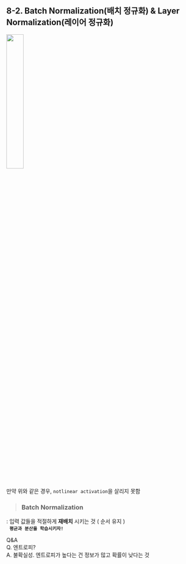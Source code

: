 ## 8-2. Batch Normalization(배치 정규화) & Layer Normalization(레이어 정규화)    
<img src="https://github.com/user-attachments/assets/7585922b-6619-4ffe-9135-96cefba93e03" style="width:30%; height:auto;">  

만약 위와 같은 경우, `notlinear activation`을 살리지 못함  
  
> ### Batch Normalization
: 입력 값들을 적절하게 **재배치** 시키는 것 ( 순서 유지 )  
&nbsp;&nbsp;**`평균과 분산을 학습시키자!`**

  
Q&A  
Q. 엔트로피?  
A. 불확실성. 엔트로피가 높다는 건 정보가 많고 확률이 낮다는 것  
